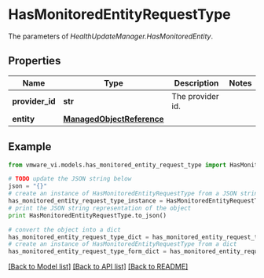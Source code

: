 # HasMonitoredEntityRequestType

The parameters of *HealthUpdateManager.HasMonitoredEntity*. 

## Properties
Name | Type | Description | Notes
------------ | ------------- | ------------- | -------------
**provider_id** | **str** | The provider id.  | 
**entity** | [**ManagedObjectReference**](ManagedObjectReference.md) |  | 

## Example

```python
from vmware_vi.models.has_monitored_entity_request_type import HasMonitoredEntityRequestType

# TODO update the JSON string below
json = "{}"
# create an instance of HasMonitoredEntityRequestType from a JSON string
has_monitored_entity_request_type_instance = HasMonitoredEntityRequestType.from_json(json)
# print the JSON string representation of the object
print HasMonitoredEntityRequestType.to_json()

# convert the object into a dict
has_monitored_entity_request_type_dict = has_monitored_entity_request_type_instance.to_dict()
# create an instance of HasMonitoredEntityRequestType from a dict
has_monitored_entity_request_type_form_dict = has_monitored_entity_request_type.from_dict(has_monitored_entity_request_type_dict)
```
[[Back to Model list]](../README.md#documentation-for-models) [[Back to API list]](../README.md#documentation-for-api-endpoints) [[Back to README]](../README.md)


